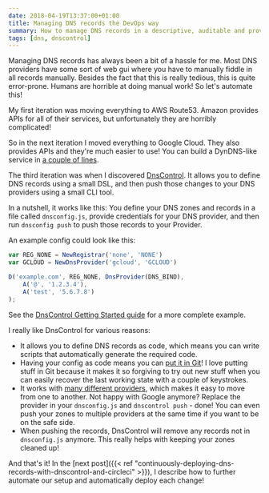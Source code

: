 ```yaml
---
date: 2018-04-19T13:37:00+01:00
title: Managing DNS records the DevOps way
summary: How to manage DNS records in a descriptive, auditable and provider-agnostic way
tags: [dns, dnscontrol]
---
```


Managing DNS records has always been a bit of a hassle for me. Most DNS providers have some sort of web gui where you have to manually fiddle in all records manually. Besides the fact that this is really tedious, this is quite error-prone. Humans are horrible at doing manual work! So let's automate this!

My first iteration was moving everything to AWS Route53. Amazon provides APIs for all of their services, but unfortunately they are horribly complicated!

So in the next iteration I moved everything to Google Cloud. They also provides APIs and they're much easier to use! You can build a DynDNS-like service in [a couple of lines](https://github.com/srueg/dynamic-cloud-dns).

The third iteration was when I discovered [DnsControl](https://dnscontrol.org/). It allows you to define DNS records using a small DSL, and then push those changes to your DNS providers using a small CLI tool.

In a nutshell, it works like this: You define your DNS zones and records in a file called `dnsconfig.js`, provide credentials for your DNS provider, and then run `dnsconfig push` to push those records to your Provider.

An example config could look like this:

```js
var REG_NONE = NewRegistrar('none', 'NONE')
var GCLOUD = NewDnsProvider('gcloud', 'GCLOUD')

D('example.com', REG_NONE, DnsProvider(DNS_BIND),
    A('@', '1.2.3.4'),
    A('test', '5.6.7.8')
);
```

See the [DnsControl Getting Started guide](https://docs.dnscontrol.org/getting-started/getting-started) for a more complete example.

I really like DnsControl for various reasons:

- It allows you to define DNS records as code, which means you can write scripts that automatically generate the required code.
- Having your config as code means you can [put it in Git](https://github.com/mhutter/dns)! I love putting stuff in Git because it makes it so forgiving to try out new stuff when you can easily recover the last working state with a couple of keystrokes.
- It works with [many different providers](https://docs.dnscontrol.org/service-providers/providers), which makes it easy to move from one to another. Not happy with Google anymore? Replace the provider in your `dnsconfig.js` and `dnscontrol push` - done! You can even push your zones to multiple providers at the same time if you want to be on the safe side.
- When pushing the records, DnsControl will remove any records not in `dnsconfig.js` anymore. This really helps with keeping your zones cleaned up!

And that's it! In the [next post]({{< ref "continuously-deploying-dns-records-with-dnscontrol-and-circleci" >}}), I describe how to further automate our setup and automatically deploy each change!
